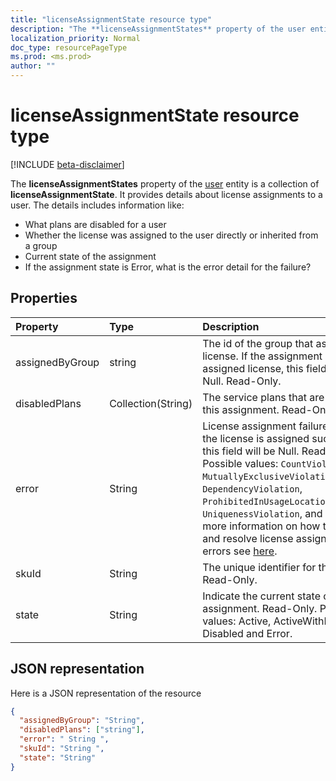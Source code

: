 ```yaml
---
title: "licenseAssignmentState resource type"
description: "The **licenseAssignmentStates** property of the user entity is a collection of **licenseAssignmentState**. It provides details about license assignments to a user. The details includes information like:  "
localization_priority: Normal
doc_type: resourcePageType
ms.prod: <ms.prod>
author: ""
---
```


# licenseAssignmentState resource type

[!INCLUDE [beta-disclaimer](../../includes/beta-disclaimer.md)]

The **licenseAssignmentStates** property of the [user](user.md) entity is a collection of **licenseAssignmentState**. It provides details about license assignments to a user. The details includes information like:  

 - What plans are disabled for a user
 - Whether the license was assigned to the user directly or inherited from a group
 - Current state of the assignment
 - If the assignment state is Error, what is the error detail for the failure? 


## Properties
| Property     | Type   |Description|
|:---------------|:--------|:----------|
|assignedByGroup|string|The id of the group that assigns this license. If the assignment is a direct-assigned license, this field will be Null. Read-Only.|
|disabledPlans|Collection(String)|The service plans that are disabled in this assignment. Read-Only.|
|error|String|License assignment failure error. If the license is assigned successfully, this field will be Null. Read-Only. Possible values: `CountViolation`, `MutuallyExclusiveViolation`, `DependencyViolation`, `ProhibitedInUsageLocationViolation`, `UniquenessViolation`, and `Others`. For more information on how to identify and resolve license assignment errors see [here](https://docs.microsoft.com/azure/active-directory/users-groups-roles/licensing-groups-resolve-problems).|
|skuId|String|The unique identifier for the SKU. Read-Only.|
|state|String|Indicate the current state of this assignment. Read-Only. Possible values: Active, ActiveWithError, Disabled and Error.|

## JSON representation

Here is a JSON representation of the resource

<!-- {
  "blockType": "resource",
  "keyProperty": "id",
  "@odata.type": "microsoft.graph.licenseAssignmentState"
}-->
```json
{
  "assignedByGroup": "String",
  "disabledPlans": ["string"],
  "error": " String ",  
  "skuId": "String ",
  "state": "String"
}

```

